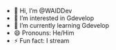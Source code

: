 - 👋 Hi, I’m @WAIDDev
- 👀 I’m interested in Gdevelop
- 🌱 I’m currently learning Gdevelop
- 😄 Pronouns: He/Him
- ⚡ Fun fact: I stream

